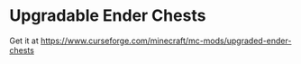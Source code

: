 # Upgradable Ender Chests

Get it at https://www.curseforge.com/minecraft/mc-mods/upgraded-ender-chests
